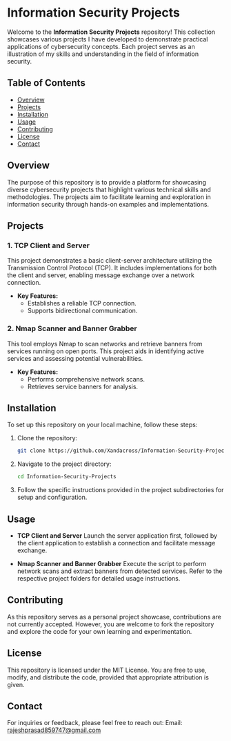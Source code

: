 # Information Security Projects

Welcome to the **Information Security Projects** repository! This collection showcases various projects I have developed to demonstrate practical applications of cybersecurity concepts. Each project serves as an illustration of my skills and understanding in the field of information security.

## Table of Contents

- [Overview](#overview)
- [Projects](#projects)
- [Installation](#installation)
- [Usage](#usage)
- [Contributing](#contributing)
- [License](#license)
- [Contact](#contact)

## Overview

The purpose of this repository is to provide a platform for showcasing diverse cybersecurity projects that highlight various technical skills and methodologies. The projects aim to facilitate learning and exploration in information security through hands-on examples and implementations.

## Projects

### 1. TCP Client and Server
This project demonstrates a basic client-server architecture utilizing the Transmission Control Protocol (TCP). It includes implementations for both the client and server, enabling message exchange over a network connection.

- **Key Features:**
  - Establishes a reliable TCP connection.
  - Supports bidirectional communication.

### 2. Nmap Scanner and Banner Grabber
This tool employs Nmap to scan networks and retrieve banners from services running on open ports. This project aids in identifying active services and assessing potential vulnerabilities.

- **Key Features:**
  - Performs comprehensive network scans.
  - Retrieves service banners for analysis.

## Installation

To set up this repository on your local machine, follow these steps:

1. Clone the repository:
   ```bash
   git clone https://github.com/Xandacross/Information-Security-Projects.git
   
2. Navigate to the project directory:
   ```bash
   cd Information-Security-Projects
   
3. Follow the specific instructions provided in the project subdirectories for setup and configuration.

## Usage
- **TCP Client and Server**
Launch the server application first, followed by the client application to establish a connection and facilitate message exchange.

- **Nmap Scanner and Banner Grabber**
Execute the script to perform network scans and extract banners from detected services.
Refer to the respective project folders for detailed usage instructions.

## Contributing
As this repository serves as a personal project showcase, contributions are not currently accepted. However, you are welcome to fork the repository and explore the code for your own learning and experimentation.

## License
This repository is licensed under the MIT License. You are free to use, modify, and distribute the code, provided that appropriate attribution is given.

## Contact
For inquiries or feedback, please feel free to reach out:
Email: rajeshprasad859747@gmail.com
